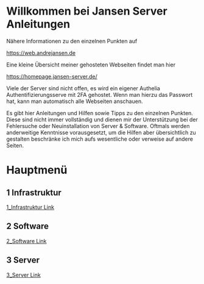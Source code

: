 # Willkommen bei Jansen Server Anleitungen
Nähere Informationen zu den einzelnen Punkten auf

https://web.andrejansen.de

Eine kleine Übersicht meiner gehosteten Webseiten findet man hier

https://homepage.jansen-server.de/

Viele der Server sind nicht offen, es wird ein eigener Authelia Authentifizierungsserve mit 2FA gehostet. Wenn man hierzu das Passwort hat, kann man automatisch alle Webseiten anschauen.

Es gibt hier Anleitungen und Hilfen sowie Tipps zu den einzelnen Punkten. Diese sind nicht immer vollständig und dienen mir der Unterstützung bei der Fehlersuche oder Neuinstallation von Server & Software. Oftmals werden anderweitige Kenntnisse vorausgesetzt, um die Hilfen aber übersichtlich zu gestalten beschränke ich mich aufs wesentliche oder verweise auf andere Seiten.

# Hauptmenü

## 1 Infrastruktur
[1_Infrastruktur Link](/1_Infrastruktur/README.md)

## 2 Software
[2_Software Link](/2_Software/README.md)

## 3 Server
[3_Server Link](/3_Server/README.md)


